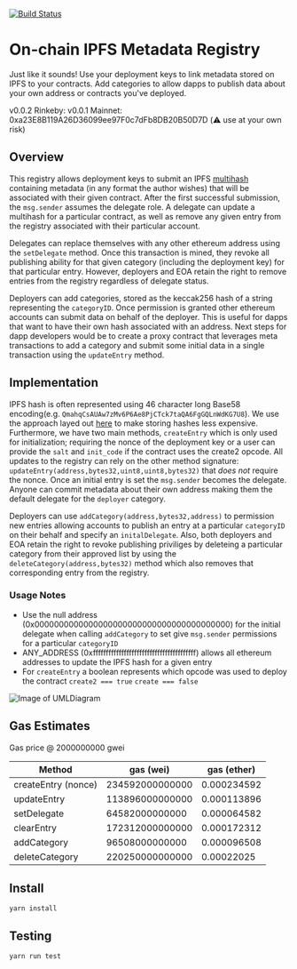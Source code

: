 [![Build Status](https://travis-ci.com/corydickson/eth-metadata-registry.svg?branch=master)](https://travis-ci.com/corydickson/eth-metadata-registry)
# On-chain IPFS Metadata Registry

Just like it sounds! Use your deployment keys to link metadata stored on IPFS to your contracts. Add categories to allow dapps to publish data about your own address or contracts
you've deployed.

v0.0.2 Rinkeby:
v0.0.1 Mainnet: 0xa23E8B119A26D36099ee97F0c7dFb8DB20B50D7D (⚠️  use at your own risk)

## Overview

This registry allows deployment keys to submit an IPFS [multihash](https://github.com/multiformats/multihash) containing metadata (in any format the
author wishes) that will be associated with their given contract. After the first successful submission, the `msg.sender` assumes the delegate role.
A delegate can update a multihash for a particular contract, as well as remove any given entry from the registry associated with their particular account.

Delegates can replace themselves with any other ethereum address using the `setDelegate` method. Once this transaction is mined, they revoke all
publishing ability for that given category (including the deployment key) for that particular entry. However, deployers and EOA retain the right to remove entries from
the registry regardless of delegate status.

Deployers can add categories, stored as the keccak256 hash of a string representing the `categoryID`. Once permission is granted other ethereum accounts can submit data on 
behalf of the deployer. This is useful for dapps that want to have their own hash associated with an address. Next steps for dapp developers would be to create a proxy contract
that leverages meta transactions to add a category and submit some initial data in a single transaction using the `updateEntry` method.

## Implementation

IPFS hash is often represented using 46 character long Base58 encoding(e.g. `QmahqCsAUAw7zMv6P6Ae8PjCTck7taQA6FgGQLnWdKG7U8`). We use the approach
layed out [here](https://github.com/saurfang/ipfs-multihash-on-solidity) to make storing hashes less expensive. Furthermore, we have two main methods, `createEntry` which is only
used for initialization; requiring the nonce of the deployment key or a user can provide the `salt` and `init_code` if the contract uses the create2 opcode. All updates to
the registry can rely on the other method signature: `updateEntry(address,bytes32,uint8,uint8,bytes32)` that *does not* require the nonce. Once an initial entry is set the
`msg.sender` becomes the delegate. Anyone can commit metadata about their own address making them the default delegate for the `deployer` category.

Deployers can use `addCategory(address,bytes32,address)` to permission new entries allowing accounts to publish an entry at a particular `categoryID` on their behalf and specify an `initalDelegate`.
Also, both deployers and EOA retain the right to revoke publishing priviliges by deleteing a particular category from their approved list by using the
`deleteCategory(address,bytes32)` method which also removes that corresponding entry from the registry.

### Usage Notes

- Use the null address (0x0000000000000000000000000000000000000000) for the initial delegate when calling `addCategory` to set give `msg.sender` permissions for a particular `categoryID`
- ANY_ADDRESS (0xffffffffffffffffffffffffffffffffffffffff) allows all ethereum addresses to update the IPFS hash for a given entry
- For `createEntry` a boolean represents which opcode was used to deploy the contract `create2 === true` `create === false`

![Image of UMLDiagram](http://www.plantuml.com/plantuml/png/jP91QiCm44NtEiKi4wXxW61Ce0bqtT9LAK5Olwv1bemaf_ZsLGGU72etXEAL6MQUvtr9Un-a2qEdXQo3TNH0h-q8nwL68mE4c1fKLFI2flN1ZRIZsY6sZoPM5wGznuhxWWTdq8vErkYH5otCU8HfEMqwtpnw60MtlR4bcYIlifohqQQsyHlHarJAFL3RV_fdwR-sL5NCbqNn4T54l2BGyGmJXCBlZUzbCNCzM0EHyMB_woCRUdNRww-Zuql91-S5zmP_IvnAu5hXQmtfSch_IhpyrwNxVReGK6l5l7gz1j-PY4aZsMU6y-RJrFsFSm-ZXax_0000)

## Gas Estimates

Gas price @ 2000000000 gwei

| Method | gas (wei) | gas (ether) |
--- | --- | ---
createEntry (nonce) | 234592000000000 | 0.000234592
updateEntry | 113896000000000 | 0.000113896
setDelegate | 64582000000000 | 0.000064582
clearEntry | 172312000000000 | 0.000172312
addCategory |  96508000000000 | 0.000096508
deleteCategory | 220250000000000 | 0.00022025

## Install

`yarn install`

## Testing

`yarn run test`
